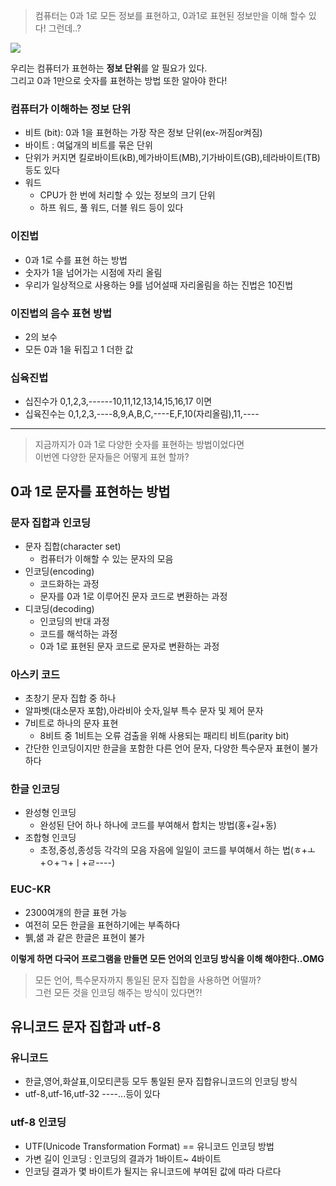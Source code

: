 > 컴퓨터는 0과 1로 모든 정보를 표현하고, 0과1로 표현된 정보만을 이해 할수 있다! 그런데..?

![](https://velog.velcdn.com/images/hongxeob/post/1e1c6099-02ee-489b-9f5f-b6ada7957f3a/image.png)

우리는 컴퓨터가 표현하는 **정보 단위**를 알 필요가 있다.  
그리고 0과 1만으로 숫자를 표현하는 방법 또한 알아야 한다!

### 컴퓨터가 이해하는 정보 단위

-   비트 (bit): 0과 1을 표현하는 가장 작은 정보 단위(ex-꺼짐or켜짐)
-   바이트 : 여덟개의 비트를 묶은 단위
-   단위가 커지면 킬로바이트(kB),메가바이트(MB),기가바이트(GB),테라바이트(TB)등도 있다
-   워드
    -   CPU가 한 번에 처리할 수 있는 정보의 크기 단위
    -   하프 워드, 풀 워드, 더블 워드 등이 있다

### 이진법

-   0과 1로 수를 표현 하는 방법
-   숫자가 1을 넘어가는 시점에 자리 올림
-   우리가 일상적으로 사용하는 9를 넘어설때 자리올림을 하는 진법은 10진법

### 이진법의 음수 표현 방법

-   2의 보수
-   모든 0과 1을 뒤집고 1 더한 값

### 십육진법

-   십진수가 0,1,2,3,------10,11,12,13,14,15,16,17 이면
-   십육진수는 0,1,2,3,----8,9,A,B,C,----E,F,10(자리올림),11,----

---

> 지금까지가 0과 1로 다양한 숫자를 표현하는 방법이었다면  
> 이번엔 다양한 문자들은 어떻게 표현 할까?

## 0과 1로 문자를 표현하는 방법

### 문자 집합과 인코딩

-   문자 집합(character set)
    -   컴퓨터가 이해할 수 있는 문자의 모음
-   인코딩(encoding)
    -   코드화하는 과정
    -   문자를 0과 1로 이루어진 문자 코드로 변환하는 과정
-   디코딩(decoding)
    -   인코딩의 반대 과정
    -   코드를 해석하는 과정
    -   0과 1로 표현된 문자 코드로 문자로 변환하는 과정

### 아스키 코드

-   초창기 문자 집합 중 하나
-   알파벳(대소문자 포함),아라비아 숫자,일부 특수 문자 및 제어 문자
-   7비트로 하나의 문자 표현
    -   8비트 중 1비트는 오류 검출을 위해 사용되는 패리티 비트(parity bit)
-   간단한 인코딩이지만 한글을 포함한 다른 언어 문자, 다양한 특수문자 표현이 불가 하다

### 한글 인코딩

-   완성형 인코딩
    -   완성된 단어 하나 하나에 코드를 부여해서 합치는 방법(홍+길+동)
-   조합형 인코딩
    -   초정,중성,종성등 각각의 모음 자음에 일일이 코드를 부여해서 하는 법(ㅎ+ㅗ+ㅇ+ㄱ+ㅣ+ㄹ----)

### EUC-KR

-   2300여개의 한글 표현 가능
-   여전히 모든 한글을 표현하기에는 부족하다
-   뷁,샒 과 같은 한글은 표현이 불가

**이렇게 하면 다국어 프로그램을 만들면 모든 언어의 인코딩 방식을 이해 해야한다..OMG**

> 모든 언어, 특수문자까지 통일된 문자 집합을 사용하면 어떨까?  
> 그런 모든 것을 인코딩 해주는 방식이 있다면?!

## 유니코드 문자 집합과 utf-8

### 유니코드

-   한글,영어,화살표,이모티콘등 모두 통일된 문자 집합유니코드의 인코딩 방식
-   utf-8,utf-16,utf-32 ----...등이 있다

### utf-8 인코딩

-   UTF(Unicode Transformation Format) == 유니코드 인코딩 방법
-   가변 길이 인코딩 : 인코딩의 결과가 1바이트~ 4바이트
-   인코딩 결과가 몇 바이트가 될지는 유니코드에 부여된 값에 따라 다르다
